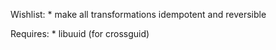Wishlist:
    * make all transformations idempotent and reversible

Requires:
    * libuuid (for crossguid)
